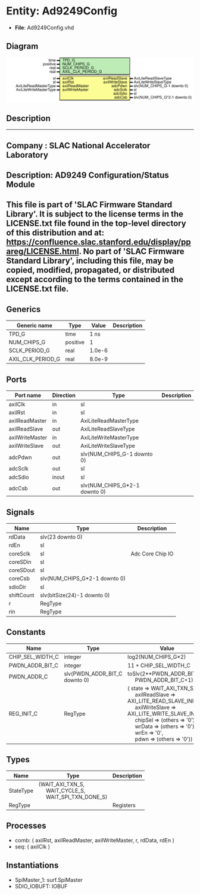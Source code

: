# Entity: Ad9249Config

- **File**: Ad9249Config.vhd
## Diagram

![Diagram](Ad9249Config.svg "Diagram")
## Description

-----------------------------------------------------------------------------
 Company    : SLAC National Accelerator Laboratory
-----------------------------------------------------------------------------
 Description: AD9249 Configuration/Status Module
-----------------------------------------------------------------------------
 This file is part of 'SLAC Firmware Standard Library'.
 It is subject to the license terms in the LICENSE.txt file found in the
 top-level directory of this distribution and at:
    https://confluence.slac.stanford.edu/display/ppareg/LICENSE.html.
 No part of 'SLAC Firmware Standard Library', including this file,
 may be copied, modified, propagated, or distributed except according to
 the terms contained in the LICENSE.txt file.
-----------------------------------------------------------------------------
## Generics

| Generic name      | Type     | Value  | Description |
| ----------------- | -------- | ------ | ----------- |
| TPD_G             | time     | 1 ns   |             |
| NUM_CHIPS_G       | positive | 1      |             |
| SCLK_PERIOD_G     | real     | 1.0e-6 |             |
| AXIL_CLK_PERIOD_G | real     | 8.0e-9 |             |
## Ports

| Port name       | Direction | Type                          | Description |
| --------------- | --------- | ----------------------------- | ----------- |
| axilClk         | in        | sl                            |             |
| axilRst         | in        | sl                            |             |
| axilReadMaster  | in        | AxiLiteReadMasterType         |             |
| axilReadSlave   | out       | AxiLiteReadSlaveType          |             |
| axilWriteMaster | in        | AxiLiteWriteMasterType        |             |
| axilWriteSlave  | out       | AxiLiteWriteSlaveType         |             |
| adcPdwn         | out       | slv(NUM_CHIPS_G-1 downto 0)   |             |
| adcSclk         | out       | sl                            |             |
| adcSdio         | inout     | sl                            |             |
| adcCsb          | out       | slv(NUM_CHIPS_G*2-1 downto 0) |             |
## Signals

| Name       | Type                          | Description        |
| ---------- | ----------------------------- | ------------------ |
| rdData     | slv(23 downto 0)              |                    |
| rdEn       | sl                            |                    |
| coreSclk   | sl                            |  Adc Core Chip IO  |
| coreSDin   | sl                            |                    |
| coreSDout  | sl                            |                    |
| coreCsb    | slv(NUM_CHIPS_G*2-1 downto 0) |                    |
| sdioDir    | sl                            |                    |
| shiftCount | slv(bitSize(24)-1 downto 0)   |                    |
| r          | RegType                       |                    |
| rin        | RegType                       |                    |
## Constants

| Name             | Type                          | Value                                                                                                                                                                                                                                                                                                                                                                                                                                                                                                                               | Description |
| ---------------- | ----------------------------- | ----------------------------------------------------------------------------------------------------------------------------------------------------------------------------------------------------------------------------------------------------------------------------------------------------------------------------------------------------------------------------------------------------------------------------------------------------------------------------------------------------------------------------------- | ----------- |
| CHIP_SEL_WIDTH_C | integer                       |  log2(NUM_CHIPS_G*2)                                                                                                                                                                                                                                                                                                                                                                                                                                                                                                                |             |
| PWDN_ADDR_BIT_C  | integer                       |  11 + CHIP_SEL_WIDTH_C                                                                                                                                                                                                                                                                                                                                                                                                                                                                                                              |             |
| PWDN_ADDR_C      | slv(PWDN_ADDR_BIT_C downto 0) |  toSlv(2**PWDN_ADDR_BIT_C,<br><span style="padding-left:20px"> PWDN_ADDR_BIT_C+1)                                                                                                                                                                                                                                                                                                                                                                                                                                                   |             |
| REG_INIT_C       | RegType                       |  (       state          => WAIT_AXI_TXN_S,<br><span style="padding-left:20px">       axilReadSlave  => AXI_LITE_READ_SLAVE_INIT_C,<br><span style="padding-left:20px">       axilWriteSlave => AXI_LITE_WRITE_SLAVE_INIT_C,<br><span style="padding-left:20px">       chipSel        => (others => '0'),<br><span style="padding-left:20px">       wrData         => (others => '0'),<br><span style="padding-left:20px">       wrEn           => '0',<br><span style="padding-left:20px">       pdwn           => (others => '0')) |             |
## Types

| Name      | Type                                                                                                                         | Description |
| --------- | ---------------------------------------------------------------------------------------------------------------------------- | ----------- |
| StateType | (WAIT_AXI_TXN_S,<br><span style="padding-left:20px"> WAIT_CYCLE_S,<br><span style="padding-left:20px"> WAIT_SPI_TXN_DONE_S)  |             |
| RegType   |                                                                                                                              |  Registers  |
## Processes
- comb: ( axilRst, axilReadMaster, axilWriteMaster, r, rdData, rdEn )
- seq: ( axilClk )
## Instantiations

- SpiMaster_1: surf.SpiMaster
- SDIO_IOBUFT: IOBUF
